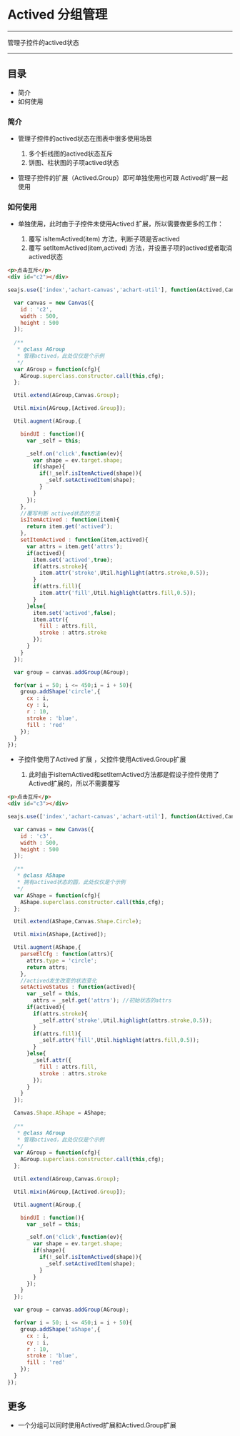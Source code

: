 # Actived 分组管理

---

管理子控件的actived状态

---

## 目录

  * 简介
  * 如何使用


### 简介

  * 管理子控件的actived状态在图表中很多使用场景

    1. 多个折线图的actived状态互斥
    2. 饼图、柱状图的子项actived状态

  * 管理子控件的扩展（Actived.Group）即可单独使用也可跟 Actived扩展一起使用

### 如何使用

  * 单独使用，此时由于子控件未使用Actived 扩展，所以需要做更多的工作：

    1. 覆写 isItemActived(item) 方法，判断子项是否actived
    2. 覆写 setItemActived(item,actived) 方法，并设置子项的actived或者取消actived状态

````html
<p>点击互斥</p>
<div id="c2"></div>

````

````javascript
seajs.use(['index','achart-canvas','achart-util'], function(Actived,Canvas,Util) {

  var canvas = new Canvas({
    id : 'c2',
    width : 500,
    height : 500
  });
  
  /**
   * @class AGroup
   * 管理actived，此处仅仅是个示例
   */
  var AGroup = function(cfg){
    AGroup.superclass.constructor.call(this,cfg);
  };

  Util.extend(AGroup,Canvas.Group);

  Util.mixin(AGroup,[Actived.Group]);

  Util.augment(AGroup,{

    bindUI : function(){
      var _self = this;

      _self.on('click',function(ev){
        var shape = ev.target.shape;
        if(shape){
          if(!_self.isItemActived(shape)){
            _self.setActivedItem(shape);
          }
        }
      });
    },
    //覆写判断 actived状态的方法
    isItemActived : function(item){
      return item.get('actived');
    },
    setItemActived : function(item,actived){
      var attrs = item.get('attrs');
      if(actived){
        item.set('actived',true);
        if(attrs.stroke){
          item.attr('stroke',Util.highlight(attrs.stroke,0.5));
        }
        if(attrs.fill){
          item.attr('fill',Util.highlight(attrs.fill,0.5));
        }
      }else{
        item.set('actived',false);
        item.attr({
          fill : attrs.fill,
          stroke : attrs.stroke
        });
      }
    }
  });

  var group = canvas.addGroup(AGroup);

  for(var i = 50; i <= 450;i = i + 50){
    group.addShape('circle',{
      cx : i,
      cy : i,
      r : 10,
      stroke : 'blue',
      fill : 'red'
    });
  }
});
````

  * 子控件使用了Actived 扩展 ，父控件使用Actived.Group扩展

    1. 此时由于isItemActived和setItemActived方法都是假设子控件使用了 Actived扩展的，所以不需要覆写


````html
<p>点击互斥</p>
<div id="c3"></div>

````

````javascript
seajs.use(['index','achart-canvas','achart-util'], function(Actived,Canvas,Util) {

  var canvas = new Canvas({
    id : 'c3',
    width : 500,
    height : 500
  });

  /**
   * @class AShape
   * 拥有actived状态的圆，此处仅仅是个示例
   */
  var AShape = function(cfg){
    AShape.superclass.constructor.call(this,cfg);
  };

  Util.extend(AShape,Canvas.Shape.Circle);

  Util.mixin(AShape,[Actived]);

  Util.augment(AShape,{
    parseElCfg : function(attrs){
      attrs.type = 'circle';
      return attrs;
    },  
    //actived发生改变的状态变化
    setActiveStatus : function(actived){
      var _self = this,
        attrs = _self.get('attrs'); //初始状态的attrs
      if(actived){
        if(attrs.stroke){
          _self.attr('stroke',Util.highlight(attrs.stroke,0.5));
        }
        if(attrs.fill){
          _self.attr('fill',Util.highlight(attrs.fill,0.5));
        }
      }else{
        _self.attr({
          fill : attrs.fill,
          stroke : attrs.stroke
        });
      }
    }
  });

  Canvas.Shape.AShape = AShape;
  
  /**
   * @class AGroup
   * 管理actived，此处仅仅是个示例
   */
  var AGroup = function(cfg){
    AGroup.superclass.constructor.call(this,cfg);
  };

  Util.extend(AGroup,Canvas.Group);

  Util.mixin(AGroup,[Actived.Group]);

  Util.augment(AGroup,{

    bindUI : function(){
      var _self = this;

      _self.on('click',function(ev){
        var shape = ev.target.shape;
        if(shape){
          if(!_self.isItemActived(shape)){
            _self.setActivedItem(shape);
          }
        }
      });
    }
  });

  var group = canvas.addGroup(AGroup);

  for(var i = 50; i <= 450;i = i + 50){
    group.addShape('aShape',{
      cx : i,
      cy : i,
      r : 10,
      stroke : 'blue',
      fill : 'red'
    });
  }
});
````


## 更多

  * 一个分组可以同时使用Actived扩展和Actived.Group扩展

